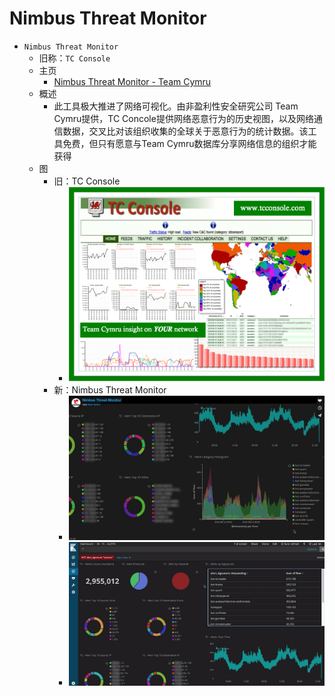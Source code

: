 # Nimbus Threat Monitor

* `Nimbus Threat Monitor`
  * 旧称：`TC Console`
  * 主页
    * [Nimbus Threat Monitor - Team Cymru](https://team-cymru.com/community-services/nimbus-threat-monitor/)
  * 概述
    * 此工具极大推进了网络可视化。由非盈利性安全研究公司 Team Cymru提供，TC Concole提供网络恶意行为的历史视图，以及网络通信数据，交叉比对该组织收集的全球关于恶意行为的统计数据。该工具免费，但只有愿意与Team Cymru数据库分享网络信息的组织才能获得
  * 图
    * 旧：TC Console
      * ![tc_console_screenshot](../../assets/img/tc_console_screenshot.png)
    * 新：Nimbus Threat Monitor
      * ![nimbus_threat_monitor_screenshot_main](../../assets/img/nimbus_threat_monitor_screenshot_main.jpg)
      * ![nimbus_threat_monitor_screenshot_dashboard](../../assets/img/nimbus_threat_monitor_screenshot_dashboard.jpg)

